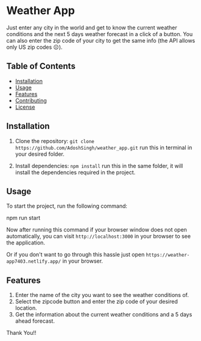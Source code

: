 # Weather App

Just enter any city in the world and get to know the current weather conditions and the next 5 days weather forecast
in a click of a button. You can also enter the zip code of your city to get the same info (the API allows only US zip codes ☹️).

## Table of Contents

- [Installation](#installation)
- [Usage](#usage)
- [Features](#features)
- [Contributing](#contributing)
- [License](#license)

## Installation

1. Clone the repository: `git clone  https://github.com/AdoshSingh/weather_app.git` run this in terminal in your desired folder.

2. Install dependencies: `npm install` run this in the same folder, it will install the dependencies required in the project.

## Usage

To start the project, run the following command:

npm run start

Now after running this command if your browser window does not open automatically,
you can visit `http://localhost:3000` in your browser to see the application.

Or if you don't want to go through this hassle just open `https://weather-app7403.netlify.app/` in your browser.

## Features

1. Enter the name of the city you want to see the weather conditions of.
2. Select the zipcode button and enter the zip code of your desired location.
3. Get the information about the current weather conditions and a 5 days ahead forecast.

Thank You!!
